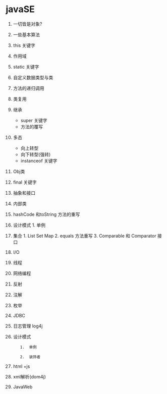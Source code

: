 javaSE 
===

1. 一切皆是对象?

2. 一些基本算法

3. this 关键字

4. 作用域

5. static 关键字

6. 自定义数据类型与类

7. 方法的递归调用

8. 类复用

9. 继承
    - super 关键字
    - 方法的覆写

10. 多态
    - 向上转型
    - 向下转型(强转)
    - instanceof 关键字

11. Obj类

12. final 关键字

13. 抽象和接口 

14. 内部类

15. hashCode 和toString 方法的重写

16. 设计模式
             1. 单例

17. 集合
             1. List Set Map
             2. equals 方法重写
             3. Comparable 和 Comparator 接口

18. I/O

19. 线程

20. 网络编程

21. 反射

22. 注解

23. 枚举

24. JDBC

25. 日志管理 log4j

26. 设计模式

           1.  单例

           2.  装饰者

27. html +js

28. xml解析(dom4j)

29. JavaWeb